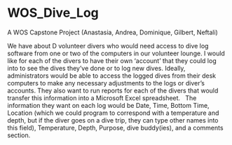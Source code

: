 # WOS_Dive_Log
A WOS Capstone Project (Anastasia, Andrea, Dominique, Gilbert, Neftali)

We have about D volunteer divers who would need access to dive log software from one or two of the computers in our volunteer lounge. I would like for each of the divers to have their own ‘account’ that they could log into to see the dives they’ve done or to log new dives. Ideally, administrators would be able to access the logged dives from their desk computers to make any necessary adjustments to the logs or diver’s accounts. They also want to run reports for each of the divers that would transfer this information into a Microsoft Excel spreadsheet.
 
The information they want on each log would be Date, Time, Bottom Time, Location (which we could program to correspond with a temperature and depth, but if the diver goes on a dive trip, they can type other names into this field), Temperature, Depth, Purpose, dive buddy(ies), and a comments section.
